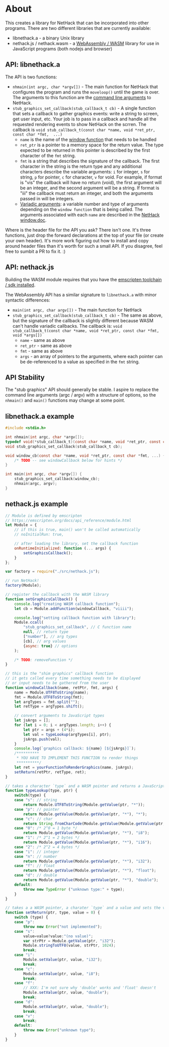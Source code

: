 # About
This creates a library for NetHack that can be incorporated into other programs. There are two different libraries that are currently available:
* libnethack.a - a binary Unix library
* nethack.js / nethack.wasm - a [WebAssembly / WASM](https://webassembly.org/) library for use in JavaScript programs (both nodejs and browser)

## API: libnethack.a
The API is two functions:
* `nhmain(int argc, char *argv[])` - The main function for NetHack that configures the program and runs the `moveloop()` until the game is over. The arguments to this function are the [command line arguments](https://nethackwiki.com/wiki/Options) to NetHack.
* `stub_graphics_set_callback(stub_callback_t cb)` - A single function that sets a callback to gather graphics events: write a string to screen, get user input, etc. Your job is to pass in a callback and handle all the requested rendering events to show NetHack on the scrren. The callback is `void stub_callback_t(const char *name, void *ret_ptr, const char *fmt,  ...)`
  * `name` is the name of the [window function](https://github.com/NetHack/NetHack/blob/NetHack-3.7/doc/window.doc) that needs to be handled
  * `ret_ptr` is a pointer to a memory space for the return value. The type expected to be returned in this pointer is described by the first character of the `fmt` string.
  * `fmt` is a string that describes the signature of the callback. The first character in the string is the return type and any additional characters describe the variable arguments: `i` for integer, `s` for string, `p` for pointer, `c` for character, `v` for void. For example, if format is "vis" the callback will have no return (void), the first argument will be an integer, and the second argument will be a string. If format is "iii" the callback must return an integer, and both the arguments passed in will be integers.
  * [Variadic arguments](https://www.gnu.org/software/libc/manual/html_node/Variadic-Example.html): a variable number and type of arguments depending on the `window function` that is being called. The arguments associated with each `name` are described in the [NetHack window.doc](https://github.com/NetHack/NetHack/blob/NetHack-3.7/doc/window.doc).

Where is the header file for the API you ask? There isn't one. It's three functions, just drop the forward declarations at the top of your file (or create your own header). It's more work figuring out how to install and copy around header files than it's worth for such a small API. If you disagree, feel free to sumbit a PR to fix it. :)

## API: nethack.js
Building the WASM module requires that you have the [emscripten toolchain / sdk installed](https://emscripten.org/docs/getting_started/downloads.html).

The WebAssembly API has a similar signature to `libnethack.a` with minor syntactic differences:
* `main(int argc, char argv[])` - The main function for NetHack
* `stub_graphics_set_callback(stub_callback_t cb)` - The same as above, but the signature of the callback is slightly different because WASM can't handle variadic callbacks. The callback is: `void stub_callback_t(const char *name, void *ret_ptr, const char *fmt,  void *args[])`
  * `name` - same as above
  * `ret_ptr` - same as above
  * `fmt` - same as above
  * `args` - an array of pointers to the arguments, where each pointer can be de-referenced to a value as specified in the `fmt` string.



## API Stability
The "stub graphics" API should generally be stable. I aspire to replace the command line arguments (argc / argv) with a structure of options, so the `nhmain()` and `main()` functions may change at some point.

## libnethack.a example
``` c
#include <stdio.h>

int nhmain(int argc, char *argv[]);
typedef void(*stub_callback_t)(const char *name, void *ret_ptr, const char *fmt, ...);
void stub_graphics_set_callback(stub_callback_t cb);

void window_cb(const char *name, void *ret_ptr, const char *fmt, ...) {
    /* TODO -- see windowCallback below for hints */
}

int main(int argc, char *argv[]) {
    stub_graphics_set_callback(window_cb);
    nhmain(argc, argv);
}
```

## nethack.js example
``` js
// Module is defined by emscripten
// https://emscripten.org/docs/api_reference/module.html
let Module = {
    // if this is true, main() won't be called automatically
    // noInitialRun: true,

    // after loading the library, set the callback function
    onRuntimeInitialized: function (... args) {
        setGraphicsCallback();
    }
};

var factory = require("./src/nethack.js");

// run NetHack!
factory(Module);

// register the callback with the WASM library
function setGraphicsCallback() {
    console.log("creating WASM callback function");
    let cb = Module.addFunction(windowCallback, "viiii");

    console.log("setting callback function with library");
    Module.ccall(
        "stub_graphics_set_callback", // C function name
        null, // return type
        ["number"], // arg types
        [cb], // arg values
        {async: true} // options
    );

    /* TODO: removeFunction */
}

// this is the "shim graphics" callback function
// it gets called every time something needs to be displayed
// or input needs to be gathered from the user
function windowCallback(name, retPtr, fmt, args) {
    name = Module.UTF8ToString(name);
    fmt = Module.UTF8ToString(fmt);
    let argTypes = fmt.split("");
    let retType = argTypes.shift();

    // convert arguments to JavaScript types
    let jsArgs = [];
    for (let i = 0; i < argTypes.length; i++) {
        let ptr = args + (4*i);
        let val = typeLookup(argTypes[i], ptr);
        jsArgs.push(val);
    }
    console.log(`graphics callback: ${name} [${jsArgs}]`);
    /**********
     * YOU HAVE TO IMPLEMENT THIS FUNCTION to render things
     **********/
    let ret = yourFunctionToRenderGraphics(name, jsArgs);
    setReturn(retPtr, retType, ret);
}

// takes a character `type` and a WASM pointer and returns a JavaScript value
function typeLookup(type, ptr) {
    switch(type) {
    case "s": // string
        return Module.UTF8ToString(Module.getValue(ptr, "*"));
    case "p": // pointer
        return Module.getValue(Module.getValue(ptr, "*"), "*");
    case "c": // char
        return String.fromCharCode(Module.getValue(Module.getValue(ptr, "*"), "i8"));
    case "0": /* 2^0 = 1 byte */
        return Module.getValue(Module.getValue(ptr, "*"), "i8");
    case "1": /* 2^1 = 2 bytes */
        return Module.getValue(Module.getValue(ptr, "*"), "i16");
    case "2": /* 2^2 = 4 bytes */
    case "i": // integer
    case "n": // number
        return Module.getValue(Module.getValue(ptr, "*"), "i32");
    case "f": // float
        return Module.getValue(Module.getValue(ptr, "*"), "float");
    case "d": // double
        return Module.getValue(Module.getValue(ptr, "*"), "double");
    default:
        throw new TypeError ("unknown type:" + type);
    }
}

// takes a a WASM pointer, a charater `type` and a value and sets the value at pointer
function setReturn(ptr, type, value = 0) {
    switch (type) {
    case "p":
        throw new Error("not implemented");
    case "s":
        value=value?value:"(no value)";
        var strPtr = Module.getValue(ptr, "i32");
        Module.stringToUTF8(value, strPtr, 1024);
        break;
    case "i":
        Module.setValue(ptr, value, "i32");
        break;
    case "c":
        Module.setValue(ptr, value, "i8");
        break;
    case "f":
        // XXX: I'm not sure why 'double' works and 'float' doesn't
        Module.setValue(ptr, value, "double");
        break;
    case "d":
        Module.setValue(ptr, value, "double");
        break;
    case "v":
        break;
    default:
        throw new Error("unknown type");
    }
}
```